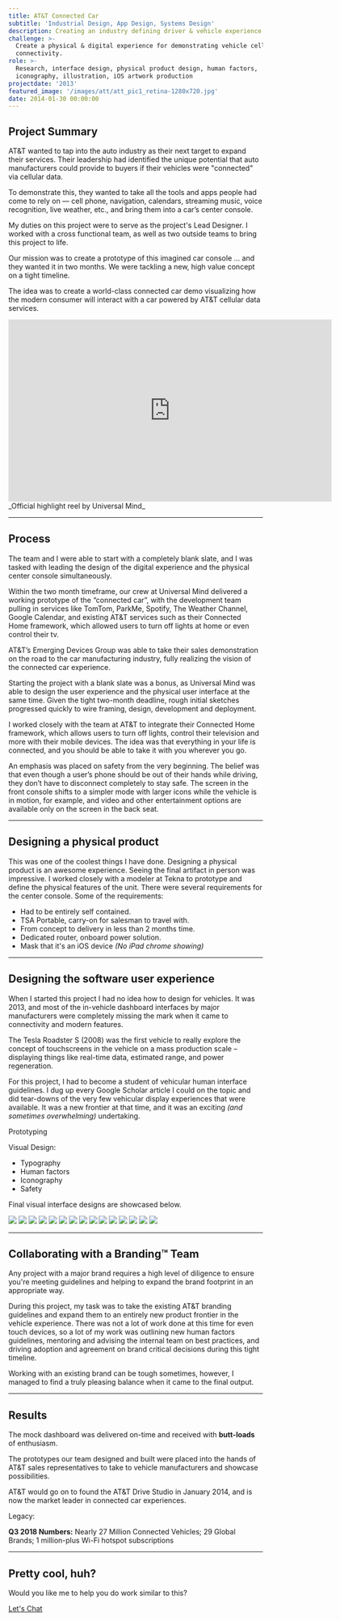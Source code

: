 ```yaml
---
title: AT&T Connected Car
subtitle: 'Industrial Design, App Design, Systems Design'
description: Creating an industry defining driver & vehicle experience.
challenge: >-
  Create a physical & digital experience for demonstrating vehicle cellular
  connectivity.
role: >-
  Research, interface design, physical product design, human factors,
  iconography, illustration, iOS artwork production
projectdate: '2013'
featured_image: '/images/att/att_pic1_retina-1280x720.jpg'
date: 2014-01-30 00:00:00
---
```


## Project Summary

AT&T wanted to tap into the auto industry as their next target to expand their services. Their leadership had identified the unique potential that auto manufacturers could provide to buyers if their vehicles were "connected" via cellular data.

To demonstrate this, they wanted to take all the tools and apps people had come to rely on — cell phone, navigation, calendars, streaming music, voice recognition, live weather, etc., and bring them into a car’s center console.

My duties on this project were to serve as the project's Lead Designer. I worked with a cross functional team, as well as two outside teams to bring this project to life.

Our mission was to create a prototype of this imagined car console ... and they wanted it in two months.
We were tackling a new, high value concept on a tight timeline.

The idea was to create a world-class connected car demo visualizing how the modern consumer will interact with a car powered by AT&T cellular data services.

<iframe src="https://player.vimeo.com/video/123196246" width="640" height="360" frameborder="0" webkitallowfullscreen mozallowfullscreen allowfullscreen></iframe>
_Official highlight reel by Universal Mind_

- - -

## Process

The team and I were able to start with a completely blank slate, and I was tasked with leading the design of the digital experience and the physical center console simultaneously.

Within the two month timeframe, our crew at Universal Mind delivered a working prototype of the “connected car”, with the development team pulling in services like TomTom, ParkMe, Spotify, The Weather Channel, Google Calendar, and existing AT&T services such as their Connected Home framework, which allowed users to turn off lights at home or even control their tv.

AT&T’s Emerging Devices Group was able to take their sales demonstration on the road to the car manufacturing industry, fully realizing the vision of the connected car experience.

Starting the project with a blank slate was a bonus, as Universal Mind was able to design the user experience and the physical user interface at the same time. Given the tight two-month deadline, rough initial sketches progressed quickly to wire framing, design, development and deployment.

I worked closely with the team at AT&T to integrate their Connected Home framework, which allows users to turn off lights, control their television and more with their mobile devices. The idea was that everything in your life is connected, and you should be able to take it with you wherever you go.

An emphasis was placed on safety from the very beginning. The belief was that even though a user’s phone should be out of their hands while driving, they don’t have to disconnect completely to stay safe. The screen in the front console shifts to a simpler mode with larger icons while the vehicle is in motion, for example, and video and other entertainment options are available only on the screen in the back seat.

- - -

## Designing a physical product

This was one of the coolest things I have done. Designing a physical product is an awesome experience. Seeing the final artifact in person was impressive. I worked closely with a modeler at Tekna to prototype and define the physical features of the unit. There were several requirements for the center console. Some of the requirements:

* Had to be entirely self contained.
* TSA Portable, carry-on for salesman to travel with.
* From concept to delivery in less than 2 months time.
* Dedicated router, onboard power solution.
* Mask that it's an iOS device _(No iPad chrome showing)_

- - -

## Designing the software user experience

When I started this project I had no idea how to design for vehicles. It was 2013, and most of the in-vehicle dashboard interfaces by major manufacturers were completely missing the mark when it came to connectivity and modern features.

The Tesla Roadster S (2008) was the first vehicle to really explore the concept of touchscreens in the vehicle on a mass production scale – displaying things like real-time data, estimated range, and power regeneration.

For this project, I had to become a student of vehicular human interface guidelines. I dug up every Google Scholar article I could on the topic and did tear-downs of the very few vehicular display experiences that were available. It was a new frontier at that time, and it was an exciting _(and sometimes overwhelming)_ undertaking.

Prototyping

Visual Design:

* Typography
* Human factors
* Iconography
* Safety

Final visual interface designs are showcased below.

<div class="gallery" data-columns="3">
	<img src="/images/att/gallery/CIB_Page_04.png">
	<img src="/images/att/gallery/CIB_Page_06.png">
	<img src="/images/att/gallery/CIB_Page_08.png">
	<img src="/images/att/gallery/CIB_Page_13.png">
  <img src="/images/att/gallery/CIB_Page_14.png">
  <img src="/images/att/gallery/CIB_Page_15.png">
  <img src="/images/att/gallery/CIB_Page_16.png">
  <img src="/images/att/gallery/CIB_Page_19.png">
  <img src="/images/att/gallery/CIB_Page_20.png">
  <img src="/images/att/gallery/CIB_Page_21.png">
  <img src="/images/att/gallery/CIB_Page_23.png">
  <img src="/images/att/gallery/CIB_Page_25.png">
  <img src="/images/att/gallery/CIB_Page_28.png">
  <img src="/images/att/gallery/CIB_Page_20.png">
  <img src="/images/att/gallery/CIB_Page_35.png">
</div>

- - -

## Collaborating with a Branding&trade; Team

Any project with a major brand requires a high level of diligence to ensure you're meeting guidelines and helping to expand the brand footprint in an appropriate way.

During this project, my task was to take the existing AT&T branding guidelines and expand them to an entirely new product frontier in the vehicle experience. There was not a lot of work done at this time for even touch devices, so a lot of my work was outlining new human factors guidelines, mentoring and advising the internal team on best practices, and driving adoption and agreement on brand critical decisions during this tight timeline.

Working with an existing brand can be tough sometimes, however, I managed to find a truly pleasing balance when it came to the final output.

- - -

## Results

The mock dashboard was delivered on-time and received with **butt-loads** of enthusiasm.

The prototypes our team designed and built were placed into the hands of AT&T sales representatives to take to vehicle manufacturers and showcase possibilities.

AT&T would go on to found the AT&T Drive Studio in January 2014, and is now the market leader in connected car experiences.

Legacy:

**Q3 2018 Numbers:** Nearly 27 Million Connected Vehicles; 29 Global Brands; 1 million-plus Wi-Fi hotspot subscriptions

- - -

## Pretty cool, huh?

Would you like me to help you do work similar to this?

<div><a href="https://jekyllthemes.io/theme/personal-website-jekyll-theme" class="button button--large">Let's Chat</a></div>
